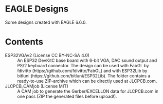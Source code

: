 # EAGLE Designs
Some designs created with EAGLE 6.6.0.

# Contents

<dl>
  <dt>ESP32VGAv2 (License CC BY-NC-SA 4.0)</dt>
  <dd>An ESP32 DevKitC base board with 6-bit VGA, DAC sound output and PS/2 keyboard connector. The design can be used with FabGL by fdivitto (https://github.com/fdivitto/FabGL) and with ESP32Lib by bitluni (https://github.com/bitluni/ESP32Lib). The folder contains a ready-to-use ZIP-archive which can be directly used at JLCPCB.com.</dd>
  <dt>JLCPCB_CAMjob (License MIT)</dt>
  <dd>A CAM job to generate the Gerber/EXCELLON data for JLCPCB.com in one pass (ZIP the generated files before upload!).</dd>
